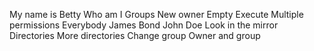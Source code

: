 My name is Betty
Who am I
Groups
New owner
Empty
Execute
Multiple permissions
Everybody
James Bond
John Doe
Look in the mirror
Directories
More directories
Change group
Owner and group
